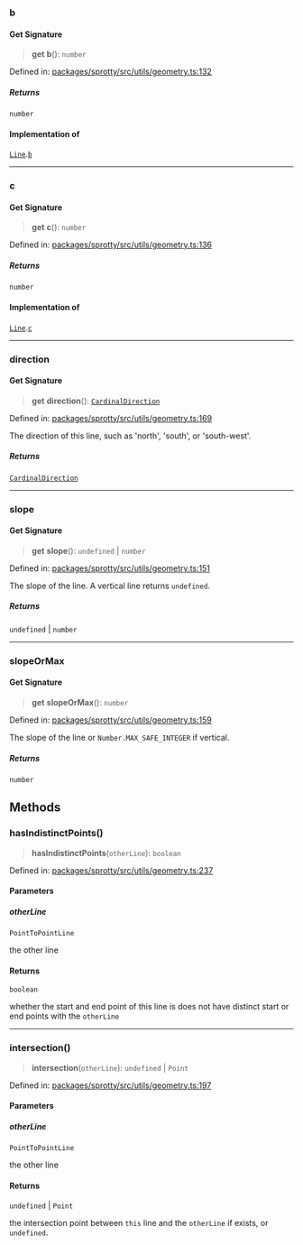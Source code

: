 
### b

#### Get Signature

> **get** **b**(): `number`

Defined in: [packages/sprotty/src/utils/geometry.ts:132](https://github.com/eclipse-sprotty/sprotty/blob/f9b2433481cc27a1ac0c92d525a92039ae7f6c76/packages/sprotty/src/utils/geometry.ts#L132)

##### Returns

`number`

#### Implementation of

[`Line`](../Interface.Line).[`b`](../Interface.Line.md#b)

***

### c

#### Get Signature

> **get** **c**(): `number`

Defined in: [packages/sprotty/src/utils/geometry.ts:136](https://github.com/eclipse-sprotty/sprotty/blob/f9b2433481cc27a1ac0c92d525a92039ae7f6c76/packages/sprotty/src/utils/geometry.ts#L136)

##### Returns

`number`

#### Implementation of

[`Line`](../Interface.Line).[`c`](../Interface.Line.md#c)

***

### direction

#### Get Signature

> **get** **direction**(): [`CardinalDirection`](../TypeAlias.CardinalDirection)

Defined in: [packages/sprotty/src/utils/geometry.ts:169](https://github.com/eclipse-sprotty/sprotty/blob/f9b2433481cc27a1ac0c92d525a92039ae7f6c76/packages/sprotty/src/utils/geometry.ts#L169)

The direction of this line, such as 'north', 'south', or 'south-west'.

##### Returns

[`CardinalDirection`](../TypeAlias.CardinalDirection)

***

### slope

#### Get Signature

> **get** **slope**(): `undefined` \| `number`

Defined in: [packages/sprotty/src/utils/geometry.ts:151](https://github.com/eclipse-sprotty/sprotty/blob/f9b2433481cc27a1ac0c92d525a92039ae7f6c76/packages/sprotty/src/utils/geometry.ts#L151)

The slope of the line.
A vertical line returns `undefined`.

##### Returns

`undefined` \| `number`

***

### slopeOrMax

#### Get Signature

> **get** **slopeOrMax**(): `number`

Defined in: [packages/sprotty/src/utils/geometry.ts:159](https://github.com/eclipse-sprotty/sprotty/blob/f9b2433481cc27a1ac0c92d525a92039ae7f6c76/packages/sprotty/src/utils/geometry.ts#L159)

The slope of the line or `Number.MAX_SAFE_INTEGER` if vertical.

##### Returns

`number`

## Methods

### hasIndistinctPoints()

> **hasIndistinctPoints**(`otherLine`): `boolean`

Defined in: [packages/sprotty/src/utils/geometry.ts:237](https://github.com/eclipse-sprotty/sprotty/blob/f9b2433481cc27a1ac0c92d525a92039ae7f6c76/packages/sprotty/src/utils/geometry.ts#L237)

#### Parameters

##### otherLine

`PointToPointLine`

the other line

#### Returns

`boolean`

whether the start and end point of this line is does not have distinct start
or end points with the `otherLine`

***

### intersection()

> **intersection**(`otherLine`): `undefined` \| `Point`

Defined in: [packages/sprotty/src/utils/geometry.ts:197](https://github.com/eclipse-sprotty/sprotty/blob/f9b2433481cc27a1ac0c92d525a92039ae7f6c76/packages/sprotty/src/utils/geometry.ts#L197)

#### Parameters

##### otherLine

`PointToPointLine`

the other line

#### Returns

`undefined` \| `Point`

the intersection point between `this` line and the `otherLine` if exists, or `undefined`.

